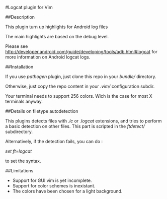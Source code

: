 #Logcat plugin for Vim

##Description

This plugin turn up highlights for Android log files

The main highlights are based on the debug level.

Please see http://developer.android.com/guide/developing/tools/adb.html#logcat
for more information on Android logcat logs.

##Installation

If you use *pathogen* plugin, just clone this repo in your *bundle/* directory.

Otherwise, just copy the repo content in your *.vim/* configuration subdir.

Your terminal needs to support 256 colors. Wich is the case for most X
terminals anyway.

##Details on filetype autodetection

This plugins detects files with  *.lc* or *.logcat* extensions, and tries to
perform a basic detection on other files. This part is scripted in the
*ftdetect/* subdirectory.

Alternatively, if the detection fails, you can do :

*set ft=logcat*

to set the syntax.

##Limitations

* Support for GUI vim is yet incomplete.
* Support for color schemes is inexistant.
* The colors have been chosen for a light background.
